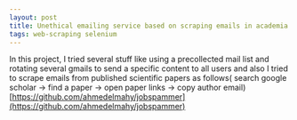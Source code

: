 ```yaml
---
layout: post
title: Unethical emailing service based on scraping emails in academia and industry
tags: web-scraping selenium
---
```



In this project, I tried several stuff like using a precollected mail list and rotating several gmails to send a specific content to all users and also
I tried to scrape emails from published scientific papers as follows( search google scholar -> find a paper -> open paper links -> copy author email)
[https://github.com/ahmedelmahy/jobspammer](https://github.com/ahmedelmahy/jobspammer)

